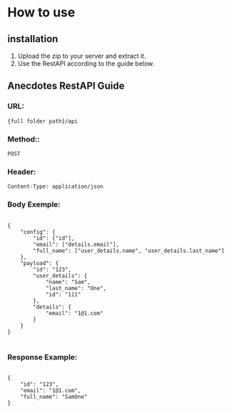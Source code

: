 <h1>How to use</h1>

<h2>installation</h2>

1. Upload the zip to your server and extract it.
2. Use the RestAPI according to the guide below.

<h2>Anecdotes RestAPI Guide</h2>

<h3 dir="auto">URL:</h3>
<pre class="notranslate">
<code class="notranslate">{full folder path}/api</code>
</pre>

<h3 dir="auto">Method::</h3>
<pre class="notranslate">
<code class="notranslate">POST</code>
</pre>

<h3 dir="auto">Header:</h3>
<pre class="notranslate">
<code class="notranslate">Content-Type: application/json</code>
</pre>

<h3 dir="auto">Body Exemple:</h3>
<pre class="notranslate">
<code class="notranslate">
{
    "config": {
        "id": ["id"],
        "email": ["details.email"],
        "full_name": ["user_details.name", "user_details.last_name"]
    },
    "payload": {
        "id": "123",
        "user_details": {
            "name": "Sam",
            "last_name": "One",
            "id": "111"
        },
        "details": {
            "email": "1@1.com"
        }
    }
}
</code>
</pre>

<h3 dir="auto">Response Example:</h3>
<pre class="notranslate">
<code class="notranslate">
{
    "id": "123",
    "email": "1@1.com",
    "full_name": "SamOne"
}
</code>
</pre>